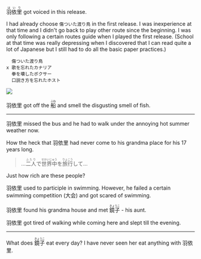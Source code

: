 <ruby>羽依里<rt>はいり</rt></ruby> got voiced in this release.

I had already choose `傷ついた渡り鳥` in the first release. I was inexperience at that time and I didn't go back to play other route since the beginning. I was only following a certain routes guide when I played the first release. (School at that time was really depressing when I discovered that I can read quite a lot of Japanese but I still had to do all the basic paper practices.)

```
  傷ついた渡り鳥
x 歌を忘れたカナリア
  拳を壊したボクサー
  口説き方を忘れたホスト
```

![](https://i.imgur.com/RFDRW0K.png)

羽依里 got off the <ruby>船<rt>ふね</rt></ruby> and smell the disgusting smell of fish.

---

羽依里 missed the bus and he had to walk under the annoying hot summer weather now.

How the heck that 羽依里 had never come to his grandma place for his 17 years long.

> <ruby>...<rt></rt>二人<rt>ふたり</rt>で<rt></rt>世界中<rt>せかいじゅう</rt>を<rt></rt>旅行<rt>りょこう</rt>して...</ruby>

Just how rich are these people?

羽依里 used to participle in swimming. However, he failed a certain swimming competition (大会) and got scared of swimming.

羽依里 found his grandma house and met <ruby>鏡子<rt>きょうこ</rt></ruby> - his aunt.

羽依里 got tired of walking while coming here and slept till the evening.

---

What does <ruby>鏡子<rt>きょうこ</rt></ruby> eat every day? I have never seen her eat anything with 羽依里.
